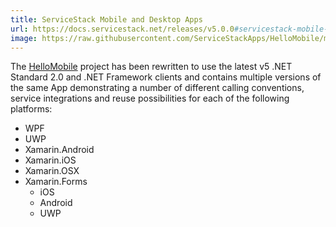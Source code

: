 ```yaml
---
title: ServiceStack Mobile and Desktop Apps
url: https://docs.servicestack.net/releases/v5.0.0#servicestack-mobile-and-desktop-apps
image: https://raw.githubusercontent.com/ServiceStackApps/HelloMobile/master/screenshots/splash-900.png
---
```


The [HelloMobile](https://github.com/ServiceStackApps/HelloMobile) project has been rewritten to use the latest v5 .NET Standard 2.0 and .NET Framework clients and contains multiple versions of the same App demonstrating a number of different calling conventions, service integrations and reuse possibilities for each of the following platforms:

- WPF
- UWP
- Xamarin.Android
- Xamarin.iOS
- Xamarin.OSX
- Xamarin.Forms
    - iOS
    - Android
    - UWP
